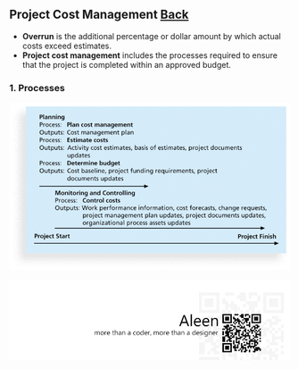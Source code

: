 ## Project Cost Management	[Back](./../projectManagement.md)

-  **Overrun** is the additional percentage or dollar amount by which actual costs exceed estimates.
- **Project cost management** includes the processes required to ensure that the project is completed within an approved budget.

### 1. Processes

<img src="./processes.png">

<a href="http://aleen42.github.io/" target="_blank" ><img src="./../../pic/tail.gif"></a>
